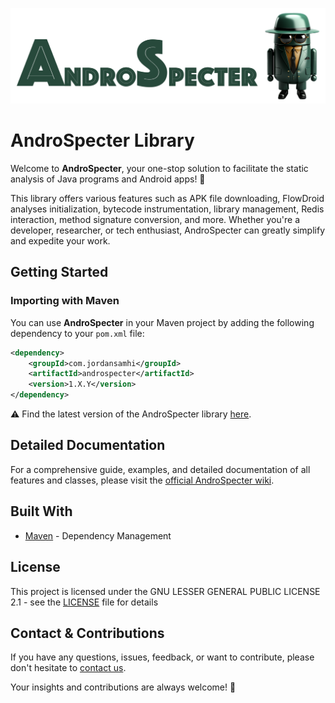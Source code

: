 <p align="center">
<img width="1200px" src="https://github.com/JordanSamhi/AndroSpecter/blob/main/data/androspecter_logo.png">
</p> 

# AndroSpecter Library

Welcome to **AndroSpecter**, your one-stop solution to facilitate the static analysis of Java programs and Android apps! 🚀

This library offers various features such as APK file downloading, FlowDroid analyses initialization, bytecode instrumentation, library management, Redis interaction, method signature conversion, and more. Whether you're a developer, researcher, or tech enthusiast, AndroSpecter can greatly simplify and expedite your work.

## Getting Started

### Importing with Maven

You can use **AndroSpecter** in your Maven project by adding the following dependency to your `pom.xml` file:

```xml
<dependency>
    <groupId>com.jordansamhi</groupId>
    <artifactId>androspecter</artifactId>
    <version>1.X.Y</version>
</dependency>
```

:warning: Find the latest version of the AndroSpecter library [here](https://mvnrepository.com/artifact/com.jordansamhi/androspecter).

## Detailed Documentation

For a comprehensive guide, examples, and detailed documentation of all features and classes, please visit the [official AndroSpecter wiki](https://github.com/JordanSamhi/AndroSpecter/wiki).

## Built With

* [Maven](https://maven.apache.org/) - Dependency Management

## License

This project is licensed under the GNU LESSER GENERAL PUBLIC LICENSE 2.1 - see the [LICENSE](LICENSE) file for details

## Contact & Contributions

If you have any questions, issues, feedback, or want to contribute, please don't hesitate to [contact us](mailto:jordan.samhi@uni.lu).

Your insights and contributions are always welcome! 🌟
